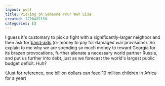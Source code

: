 ```yaml
---
layout: post
title: Picking on Someone Your Own Size
created: 1220482150
categories: []
---
```

I guess it's customary to pick a fight with a significantly-larger neighbor and then ask for <a href="http://news.bbc.co.uk/2/hi/europe/7596862.stm">band-aids</a> (or money to pay for damaged war provisions). So explain to me why we are spending so much money to reward Georgia for its brazen provocations, further alienate a necessary world partner Russia, and put us further into debt, just as we forecast the world's largest public budget deficit. Huh?

(Just for reference, one billion dollars can feed 10 million children in Africa for a year)
